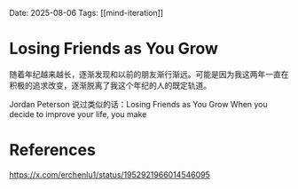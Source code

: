 Date: 2025-08-06
Tags: [[mind-iteration]]

# Losing Friends as You Grow

随着年纪越来越长，逐渐发现和以前的朋友渐行渐远。可能是因为我这两年一直在积极的追求改变，逐渐脱离了我这个年纪的人的既定轨道。

Jordan Peterson 说过类似的话：Losing Friends as You Grow
When you decide to improve your life, you make 



# References
https://x.com/erchenlu1/status/1952921966014546095